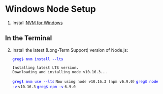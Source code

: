 
# Windows Node Setup

1. Install [NVM for Windows](https://medium.com/appseed-io/how-to-run-multiple-versions-of-node-js-with-nvm-for-windows-ffbe5c7a2b47)

## In the Terminal
2. Install the latest (Long-Term Support) version of Node.js:

	<span style="color:blue">`greg$ nvm install --lts`</span>
	```
	Installing latest LTS version.
	Downloading and installing node v10.16.3...
	```
	<span style="color:blue">`greg$ nvm use --lts`</span>
	`Now using node v10.16.3 (npm v6.9.0)`
	<span style="color:blue">`greg$ node -v`</span>
	`v10.16.3`
	<span style="color:blue">`greg$ npm -v`</span>
	`6.9.0`


<!--stackedit_data:
eyJoaXN0b3J5IjpbNzc3NDY5ODQsLTEzMTE5NzQ3NzEsLTc4Mz
IzMjI5MV19
-->